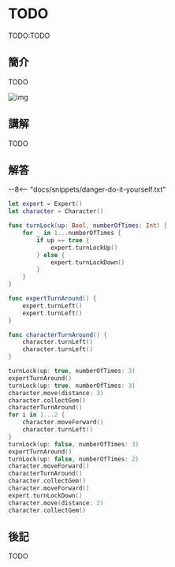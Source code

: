 # TODO

TODO:TODO

## 簡介

TODO

![img](https://imagedelivery.net/cdkaXPuFls5qlrh3GM4hfA/a02eba78-a22e-4c6f-45ce-e761e64b6f00/public)

## 講解

TODO

## 解答

--8<-- "docs/snippets/danger-do-it-yourself.txt"

```swift linenums="1"
let expert = Expert()
let character = Character()

func turnLock(up: Bool, numberOfTimes: Int) {
    for _ in 1...numberOfTimes {
        if up == true {
            expert.turnLockUp()
        } else {
            expert.turnLockDown()
        }
    }
}

func expertTurnAround() {
    expert.turnLeft()
    expert.turnLeft()
}

func characterTurnAround() {
    character.turnLeft()
    character.turnLeft()
}

turnLock(up: true, numberOfTimes: 3)
expertTurnAround()
turnLock(up: true, numberOfTimes: 3)
character.move(distance: 3)
character.collectGem()
characterTurnAround()
for i in 1...2 {
    character.moveForward()
    character.turnLeft()
}
turnLock(up: false, numberOfTimes: 3)
expertTurnAround()
turnLock(up: false, numberOfTimes: 2)
character.moveForward()
characterTurnAround()
character.collectGem()
character.moveForward()
expert.turnLockDown()
character.move(distance: 2)
character.collectGem()
```

## 後記

TODO
